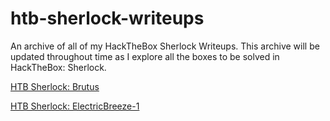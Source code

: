 # htb-sherlock-writeups

An archive of all of my HackTheBox Sherlock Writeups. This archive will be updated throughout time as I explore all the boxes to be solved in HackTheBox: Sherlock.

[HTB Sherlock: Brutus](https://github.com/ivillarreal444/htb-sherlock-writeups/blob/main/brutus.md)

[HTB Sherlock: ElectricBreeze-1](https://github.com/ivillarreal444/htb-sherlock-writeups/blob/main/ElectricBreeze-1.md)
